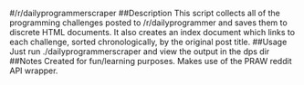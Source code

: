 #/r/dailyprogrammerscraper
##Description
This script collects all of the programming challenges posted to /r/dailyprogrammer and saves them to discrete HTML documents. It also creates an index document which links to each challenge, sorted chronologically, by the original post title.
##Usage
Just run ./dailyprogrammerscraper and view the output in the dps dir
##Notes
Created for fun/learning purposes. Makes use of the PRAW reddit API wrapper.